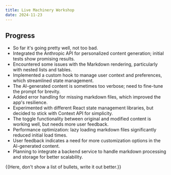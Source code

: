 ```yaml
---
title: Live Machinery Workshop
date: 2024-11-23
---
```


## Progress

- So far it's going pretty well, not too bad.
- Integrated the Anthropic API for personalized content generation; initial tests show promising results.
- Encountered some issues with the Markdown rendering, particularly with nested lists and tables.
- Implemented a custom hook to manage user context and preferences, which streamlined state management.
- The AI-generated content is sometimes too verbose; need to fine-tune the prompt for brevity.
- Added error handling for missing markdown files, which improved the app's resilience.
- Experimented with different React state management libraries, but decided to stick with Context API for simplicity.
- The toggle functionality between original and modified content is working well, but needs more user feedback.
- Performance optimization: lazy loading markdown files significantly reduced initial load times.
- User feedback indicates a need for more customization options in the AI-generated content.
- Planning to integrate a backend service to handle markdown processing and storage for better scalability.

{{Here, don't show a list of bullets, write it out better.}}
